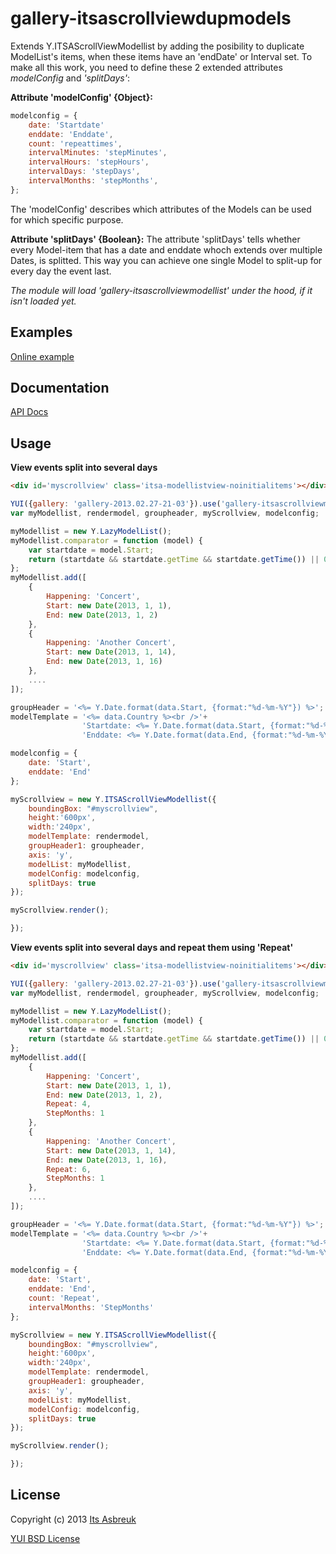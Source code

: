 gallery-itsascrollviewdupmodels
===============================


Extends Y.ITSAScrollViewModellist by adding the posibility to duplicate ModelList's items, when these items have an 'endDate' or Interval set.
To make all this work, you need to define these 2 extended attributes <i>modelConfig</i> and <i>'splitDays'</i>:


<b>Attribute 'modelConfig' {Object}:</b>
```js
modelconfig = {
    date: 'Startdate'
    enddate: 'Enddate',
    count: 'repeattimes',
    intervalMinutes: 'stepMinutes',
    intervalHours: 'stepHours',
    intervalDays: 'stepDays',
    intervalMonths: 'stepMonths',
};
```
The 'modelConfig' describes which attributes of the Models can be used for which specific purpose.


<b>Attribute 'splitDays' {Boolean}:</b>
The attribute 'splitDays' tells whether every Model-item that has a date and enddate whoch extends over multiple Dates, is splitted. This way you can achieve one single Model to split-up for every day the event last.


<i>The module will load 'gallery-itsascrollviewmodellist' under the hood, if it isn't loaded yet.</i>


Examples
--------
[Online example](http://projects.itsasbreuk.nl/examples/itsascrollviewdupmodels/index.html)

Documentation
--------------
[API Docs](http://projects.itsasbreuk.nl/apidocs/classes/ITSAScrollViewDupModels.html)

Usage
-----

<b>View events split into several days</b>
```html
<div id='myscrollview' class='itsa-modellistview-noinitialitems'></div>
```
```js
YUI({gallery: 'gallery-2013.02.27-21-03'}).use('gallery-itsascrollviewmodellist', 'gallery-itsascrollviewdupmodels', 'lazy-model-list', 'datatype-date-format', function(Y) {
var myModellist, rendermodel, groupheader, myScrollview, modelconfig;

myModellist = new Y.LazyModelList();
myModellist.comparator = function (model) {
    var startdate = model.Start;
    return (startdate && startdate.getTime && startdate.getTime()) || 0;
};
myModellist.add([
    {
        Happening: 'Concert',
        Start: new Date(2013, 1, 1),
        End: new Date(2013, 1, 2)
    },
    {
        Happening: 'Another Concert',
        Start: new Date(2013, 1, 14),
        End: new Date(2013, 1, 16)
    },
    ....
]);

groupHeader = '<%= Y.Date.format(data.Start, {format:"%d-%m-%Y"}) %>';
modelTemplate = '<%= data.Country %><br />'+
                'Startdate: <%= Y.Date.format(data.Start, {format:"%d-%m-%Y"}) %>'+
                'Enddate: <%= Y.Date.format(data.End, {format:"%d-%m-%Y"}) %>';

modelconfig = {
    date: 'Start',
    enddate: 'End'
};

myScrollview = new Y.ITSAScrollViewModellist({
    boundingBox: "#myscrollview",
    height:'600px',
    width:'240px',
    modelTemplate: rendermodel,
    groupHeader1: groupheader,
    axis: 'y',
    modelList: myModellist,
    modelConfig: modelconfig,
    splitDays: true
});

myScrollview.render();

});
```

<b>View events split into several days and repeat them using 'Repeat'</b>
```html
<div id='myscrollview' class='itsa-modellistview-noinitialitems'></div>
```
```js
YUI({gallery: 'gallery-2013.02.27-21-03'}).use('gallery-itsascrollviewmodellist', 'gallery-itsascrollviewdupmodels', 'lazy-model-list', 'datatype-date-format', function(Y) {
var myModellist, rendermodel, groupheader, myScrollview, modelconfig;

myModellist = new Y.LazyModelList();
myModellist.comparator = function (model) {
    var startdate = model.Start;
    return (startdate && startdate.getTime && startdate.getTime()) || 0;
};
myModellist.add([
    {
        Happening: 'Concert',
        Start: new Date(2013, 1, 1),
        End: new Date(2013, 1, 2),
        Repeat: 4,
        StepMonths: 1
    },
    {
        Happening: 'Another Concert',
        Start: new Date(2013, 1, 14),
        End: new Date(2013, 1, 16),
        Repeat: 6,
        StepMonths: 1
    },
    ....
]);

groupHeader = '<%= Y.Date.format(data.Start, {format:"%d-%m-%Y"}) %>';
modelTemplate = '<%= data.Country %><br />'+
                'Startdate: <%= Y.Date.format(data.Start, {format:"%d-%m-%Y"}) %>'+
                'Enddate: <%= Y.Date.format(data.End, {format:"%d-%m-%Y"}) %>';

modelconfig = {
    date: 'Start',
    enddate: 'End',
    count: 'Repeat',
    intervalMonths: 'StepMonths'
};

myScrollview = new Y.ITSAScrollViewModellist({
    boundingBox: "#myscrollview",
    height:'600px',
    width:'240px',
    modelTemplate: rendermodel,
    groupHeader1: groupheader,
    axis: 'y',
    modelList: myModellist,
    modelConfig: modelconfig,
    splitDays: true
});

myScrollview.render();

});
```

License
-------

Copyright (c) 2013 [Its Asbreuk](http://http://itsasbreuk.nl)

[YUI BSD License](http://developer.yahoo.com/yui/license.html)
